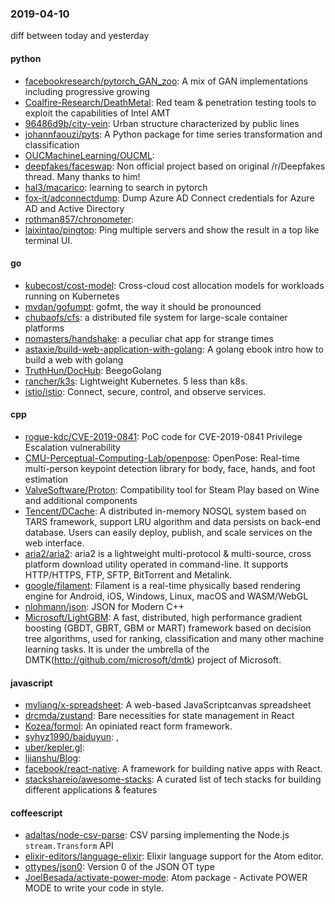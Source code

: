 ### 2019-04-10
diff between today and yesterday

#### python
* [facebookresearch/pytorch_GAN_zoo](https://github.com/facebookresearch/pytorch_GAN_zoo): A mix of GAN implementations including progressive growing
* [Coalfire-Research/DeathMetal](https://github.com/Coalfire-Research/DeathMetal): Red team & penetration testing tools to exploit the capabilities of Intel AMT
* [96486d9b/city-vein](https://github.com/96486d9b/city-vein): Urban structure characterized by public lines
* [johannfaouzi/pyts](https://github.com/johannfaouzi/pyts): A Python package for time series transformation and classification
* [OUCMachineLearning/OUCML](https://github.com/OUCMachineLearning/OUCML): 
* [deepfakes/faceswap](https://github.com/deepfakes/faceswap): Non official project based on original /r/Deepfakes thread. Many thanks to him!
* [hal3/macarico](https://github.com/hal3/macarico): learning to search in pytorch
* [fox-it/adconnectdump](https://github.com/fox-it/adconnectdump): Dump Azure AD Connect credentials for Azure AD and Active Directory
* [rothman857/chronometer](https://github.com/rothman857/chronometer): 
* [laixintao/pingtop](https://github.com/laixintao/pingtop): Ping multiple servers and show the result in a top like terminal UI.

#### go
* [kubecost/cost-model](https://github.com/kubecost/cost-model): Cross-cloud cost allocation models for workloads running on Kubernetes
* [mvdan/gofumpt](https://github.com/mvdan/gofumpt): gofmt, the way it should be pronounced
* [chubaofs/cfs](https://github.com/chubaofs/cfs): a distributed file system for large-scale container platforms
* [nomasters/handshake](https://github.com/nomasters/handshake): a peculiar chat app for strange times
* [astaxie/build-web-application-with-golang](https://github.com/astaxie/build-web-application-with-golang): A golang ebook intro how to build a web with golang
* [TruthHun/DocHub](https://github.com/TruthHun/DocHub): BeegoGolang
* [rancher/k3s](https://github.com/rancher/k3s): Lightweight Kubernetes. 5 less than k8s.
* [istio/istio](https://github.com/istio/istio): Connect, secure, control, and observe services.

#### cpp
* [rogue-kdc/CVE-2019-0841](https://github.com/rogue-kdc/CVE-2019-0841): PoC code for CVE-2019-0841 Privilege Escalation vulnerability
* [CMU-Perceptual-Computing-Lab/openpose](https://github.com/CMU-Perceptual-Computing-Lab/openpose): OpenPose: Real-time multi-person keypoint detection library for body, face, hands, and foot estimation
* [ValveSoftware/Proton](https://github.com/ValveSoftware/Proton): Compatibility tool for Steam Play based on Wine and additional components
* [Tencent/DCache](https://github.com/Tencent/DCache): A distributed in-memory NOSQL system based on TARS framework, support LRU algorithm and data persists on back-end database. Users can easily deploy, publish, and scale services on the web interface.
* [aria2/aria2](https://github.com/aria2/aria2): aria2 is a lightweight multi-protocol & multi-source, cross platform download utility operated in command-line. It supports HTTP/HTTPS, FTP, SFTP, BitTorrent and Metalink.
* [google/filament](https://github.com/google/filament): Filament is a real-time physically based rendering engine for Android, iOS, Windows, Linux, macOS and WASM/WebGL
* [nlohmann/json](https://github.com/nlohmann/json): JSON for Modern C++
* [Microsoft/LightGBM](https://github.com/Microsoft/LightGBM): A fast, distributed, high performance gradient boosting (GBDT, GBRT, GBM or MART) framework based on decision tree algorithms, used for ranking, classification and many other machine learning tasks. It is under the umbrella of the DMTK(http://github.com/microsoft/dmtk) project of Microsoft.

#### javascript
* [myliang/x-spreadsheet](https://github.com/myliang/x-spreadsheet): A web-based JavaScriptcanvas spreadsheet
* [drcmda/zustand](https://github.com/drcmda/zustand):  Bare necessities for state management in React
* [Kozea/formol](https://github.com/Kozea/formol): An opiniated react form framework.
* [syhyz1990/baiduyun](https://github.com/syhyz1990/baiduyun):  ,
* [uber/kepler.gl](https://github.com/uber/kepler.gl): 
* [ljianshu/Blog](https://github.com/ljianshu/Blog): 
* [facebook/react-native](https://github.com/facebook/react-native): A framework for building native apps with React.
* [stackshareio/awesome-stacks](https://github.com/stackshareio/awesome-stacks): A curated list of tech stacks for building different applications & features

#### coffeescript
* [adaltas/node-csv-parse](https://github.com/adaltas/node-csv-parse): CSV parsing implementing the Node.js `stream.Transform` API
* [elixir-editors/language-elixir](https://github.com/elixir-editors/language-elixir): Elixir language support for the Atom editor.
* [ottypes/json0](https://github.com/ottypes/json0): Version 0 of the JSON OT type
* [JoelBesada/activate-power-mode](https://github.com/JoelBesada/activate-power-mode): Atom package - Activate POWER MODE to write your code in style.
